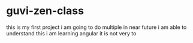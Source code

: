 # guvi-zen-class
this is my first project
i am going to do multiple in near future
i am able to understand this
i am learning angular it is not very to
